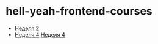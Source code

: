 # hell-yeah-frontend-courses

* [Неделя 2](https://skipper132.github.io/hell-yeah-frontend-courses/week2)
* [Неделя 4](https://skipper132.github.io/hell-yeah-frontend-courses/week4)
  [Неделя 4](https://skipper132.github.io/hell-yeah-frontend-courses/week5)
